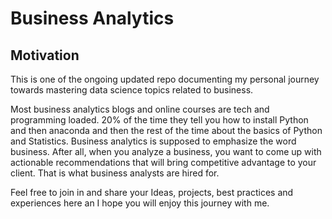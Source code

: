 # Business Analytics

## Motivation

This is one of the ongoing updated repo documenting my personal journey towards mastering data science topics related to business.   

Most business analytics blogs and online courses are tech and programming loaded. 20% of the time they tell you how to install Python and then anaconda and then the rest of the time about the basics of Python and Statistics. Business analytics is supposed to emphasize the word business. After all, when you analyze a business, you want to come up with actionable recommendations that will bring competitive advantage to your client. That is what business analysts are hired for.     

Feel free to join in and share your Ideas, projects, best practices and experiences here an I hope you will enjoy this journey with me.